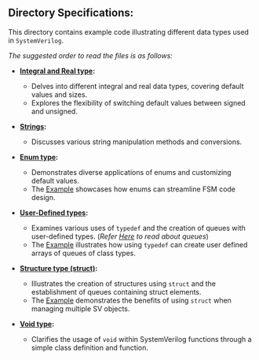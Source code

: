 ## Directory Specifications:

This directory contains example code illustrating different data types used in `SystemVerilog`.

*The suggested order to read the files is as follows:*

- **[Integral and Real type](integral_and_real.sv):**
  - Delves into different integral and real data types, covering default values and sizes.
  - Explores the flexibility of switching default values between signed and unsigned.

- **[Strings](strings.sv):**
  - Discusses various string manipulation methods and conversions.

- **[Enum type](enum_type.sv):**
  - Demonstrates diverse applications of enums and customizing default values.
  - The [Example](complex%20examples/FSM_using_typedef_enum.sv) showcases how enums can streamline FSM code design. 
 
- **[User-Defined types](user_defined.sv):**
  - Examines various uses of `typedef` and the creation of queues with user-defined types. (*Refer [Here](../Arrays/queues.sv) to read about queues*)
  - The [Example](complex%20examples/typedef_class.sv) illustrates how using `typedef` can create user defined arrays of queues of class types.

- **[Structure type (struct)](structure_type.sv):**
  - Illustrates the creation of structures using `struct` and the establishment of queues containing struct elements.
  - The [Example](complex%20examples/sort_using_struct.sv) demonstrates the benefits of using `struct` when managing multiple SV objects.

- **[Void type](void_type.sv):**
  - Clarifies the usage of `void` within SystemVerilog functions through a simple class definition and function.
 

